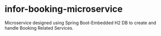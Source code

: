 # infor-booking-microservice
Microservice designed using Spring Boot-Embedded H2 DB to create and handle Booking Related Services.

